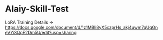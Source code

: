 # Alaiy-Skill-Test


LoRA Training Details -> https://docs.google.com/document/d/1z1MBli8yX5czprHs_akj4uwm7qUqGneVYiSQpE2Dm5U/edit?usp=sharing

